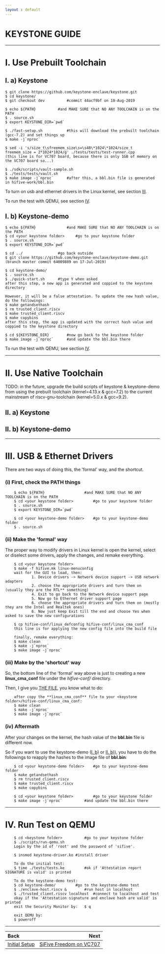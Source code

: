 ```yaml
---
layout : default
---
```


# KEYSTONE GUIDE

* * *

# I. Use Prebuilt Toolchain

## I. a) Keystone

	$ git clone https://github.com/keystone-enclave/keystone.git
	$ cd keystone/
	$ git checkout dev			#commit 44acf9bf on 10-Aug-2019

	$ echo ${PATH}			#and MAKE SURE that NO ANY TOOLCHAIN is on the PATH
	$ . source.sh
	$ export KEYSTONE_DIR=`pwd`
	
	$ ./fast-setup.sh			#this will download the prebuilt toolchain (gcc-7.2) and set things up
	$ make -j`nproc`
	
	$ sed -i 's/size_t\sfreemem_size\s=\s48\*1024\*1024/size_t freemem_size = 2*1024*1024/g' ./tests/tests/test-runner.cpp
	(this line is for VC707 board, because there is only 1GB of memory on the VC707 board so...)
	
	$ ./sdk/scripts/vault-sample.sh
	$ ./tests/tests/vault.sh
	$ make image -j`nproc`		#after this, a bbl.bin file is generated in hifive-work/bbl.bin

To turn on usb and ethernet drivers in the Linux kernel, see section [III](#iii-usb--ethernet-drivers).

To run the test with QEMU, see section [IV](#iv-run-test-on-qemu).

## I. b) Keystone-demo

	$ echo ${PATH}				#and MAKE SURE that NO ANY TOOLCHAIN is on the PATH
	$ cd <your keystone folder>		#go to your keystone folder
	$ . source.sh
	$ export KEYSTONE_DIR=`pwd`
	
	$ cd ../				#go back outside
	$ git clone https://github.com/keystone-enclave/keystone-demo.git
	(branch master commit 64009889 on 17-Jul-2019)
	
	$ cd keystone-demo/
	$ . source.sh
	$ ./quick-start.sh		#type Y when asked
	after this step, a new app is generated and coppied to the keystone directory
	
	However, it will be a false attestation. To update the new hash value, do the followings:
	$ make getandsethash
	$ rm trusted_client.riscv
	$ make trusted_client.riscv
	$ make copybins
	after this step, the app is updated with the correct hash value and coppied to the keystone directory

	$ cd ${KEYSTONE_DIR}		#now go back to the keystone folder
	$ make image -j`nproc`		#and update the bbl.bin there

To run the test with QEMU, see section [IV](#iv-run-test-on-qemu).

* * *

# II. Use Native Toolchain

TODO: in the future, upgrade the build scripts of keystone & keystone-demo from using the prebuilt toolchain (kernel=4.13.x & gcc=7.2) to the current mainstream of riscv-gnu-toolchain (kernel=5.0.x & gcc=9.2).

## II. a) Keystone

## II. b) Keystone-demo

* * *

# III. USB & Ethernet Drivers

There are two ways of doing this, the 'formal' way, and the shortcut.

### (i) First, check the PATH things

        $ echo ${PATH}					#and MAKE SURE that NO ANY TOOLCHAIN is on the PATH
        $ cd <your keystone folder>			#go to your keystone folder
        $ . source.sh
        $ export KEYSTONE_DIR=`pwd`

        $ cd <your keystone-demo folder>	#go to your keystone-demo folder
        $ . source.sh

### (ii) Make the 'formal' way

The proper way to modify drivers in Linux kernel is open the kernel, select or diselect some drivers, apply the changes, and remake everything.

        $ cd <your keystone folder>
        $ make -f hifive.mk linux-menuconfig
        wait for the GUI to load, then:
                1. Device drivers -> Network device support -> USB network adapters
                2. choose the appropriate drivers and turn them on (usually they are the RTL** something)
                4. Exit to go back to the Network device support page
                5. Now go to Ethernet driver support page
                6. choose the appropriate drivers and turn them on (mostly they are the Intel and Realtek ones)
                6. Now just keep Exit till the end and choose Yes when asked to save the new configurations

        $ cp hifive-conf/linux_defconfig hifive-conf/linux_cma_conf
        this line is for applying the new config file into the build file

        finally, remake everything:
        $ make clean
        $ make -j`nproc`
        $ make image -j`nproc`

### (iii) Make by the 'shortcut' way

So, the bottom line of the 'formal' way above is just to creating a new **linux_cma_conf** file under the *hifive-conf/* directory.

Then, I give you [THE FILE](./linux_cma_conf), you know what to do:

        after copy the **linux_cma_conf** file to your <keystone folder>/hifive-conf/linux_cma_conf:
        $ make clean
        $ make -j`nproc`
        $ make image -j`nproc`

### (iv) Aftermath

After your changes on the kernel, the hash value of the **bbl.bin** file is different now.

So if you want to use the keystone-demo ([I. b)](#i-b-keystone-demo) or [II. b)](#ii-b-keystone-demo)), you have to do the followings to reapply the hashes to the image file of **bbl.bin**:

        $ cd <your keystone-demo folder>	#go to your keystone-demo folder
        $ make getandsethash
        $ rm trusted_client.riscv
        $ make trusted_client.riscv
        $ make copybins

        $ cd <your keystone folder>			#go to your keystone folder
        $ make image -j`nproc`			#and update the bbl.bin there

* * *

# IV. Run Test on QEMU

        $ cd <keystone folder>			#go to your keystone folder
        $ ./scripts/run-qemu.sh
        Login by the id of 'root' and the password of 'sifive'.

        $ insmod keystone-driver.ko	#install driver

        To do the initial test:
        $ time ./tests/tests.ke			#ok if 'Attestation report SIGNATURE is valid' is printed

        To do the keystone-demo test:
        $ cd keystone-demo/			#go to the keystone-demo test
        $ ./enclave-host.riscv &		#run host in localhost
        $ ./trusted_client.riscv localhost	#connect to localhost and test
        okay if the 'Attestation signature and enclave hash are valid' is printed
        exit the Security Monitor by:   $ q

        exit QEMU by:
        $ poweroff

* * *

| Back | Next |
| :--- | ---: |
| [Initial Setup](./init.md) | [SiFive Freedom on VC707](./vc707.md) |

